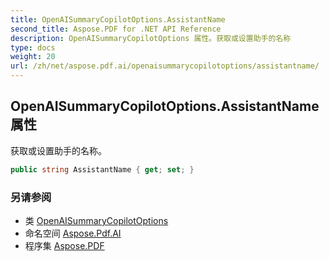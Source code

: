 ```yaml
---
title: OpenAISummaryCopilotOptions.AssistantName
second_title: Aspose.PDF for .NET API Reference
description: OpenAISummaryCopilotOptions 属性。获取或设置助手的名称
type: docs
weight: 20
url: /zh/net/aspose.pdf.ai/openaisummarycopilotoptions/assistantname/
---
```

## OpenAISummaryCopilotOptions.AssistantName 属性

获取或设置助手的名称。

```csharp
public string AssistantName { get; set; }
```

### 另请参阅

* 类 [OpenAISummaryCopilotOptions](../)
* 命名空间 [Aspose.Pdf.AI](../../../aspose.pdf.ai/)
* 程序集 [Aspose.PDF](../../../)